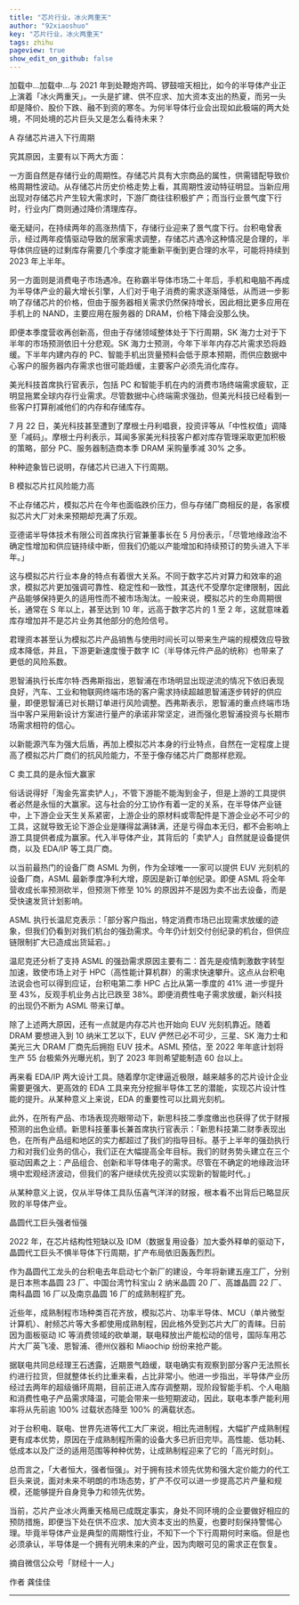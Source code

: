 ```yaml
---
title: "芯片行业，冰火两重天"
author: "92xiaoshuo"
key: "芯片行业，冰火两重天"
tags: zhihu
pageview: true
show_edit_on_github: false
---
```


<div class="freedom it!!">
 <p>加载中…加载中…与 2021 年到处鞭炮齐鸣、锣鼓喧天相比，如今的半导体产业正上演着「冰火两重天」。一头是扩建、供不应求、加大资本支出的热夏，而另一头却是降价、股价下跌、融不到资的寒冬。为何半导体行业会出现如此极端的两大处境，不同处境的芯片巨头又是怎么看待未来？</p>
 <p>A 存储芯片进入下行周期</p>
 <p>究其原因，主要有以下两大方面：</p>
 <p>一方面自然是存储行业的周期性。存储芯片具有大宗商品的属性，供需错配导致价格周期性波动。从存储芯片历史价格走势上看，其周期性波动特征明显。当新应用出现对存储芯片产生较大需求时，下游厂商往往积极扩产；而当行业景气度下行时，行业内厂商则通过降价清理库存。</p>
 <p>毫无疑问，在持续两年的高涨热情下，存储行业迎来了景气度下行。台积电曾表示，经过两年疫情驱动导致的居家需求调整，存储芯片遇冷这种情况是合理的，半导体供应链的过剩库存需要几个季度才能重新平衡到更合理的水平，可能将持续到 2023 年上半年。</p>
 <p>另一方面则是消费电子市场遇冷。在称霸半导体市场二十年后，手机和电脑不再成为半导体产业的最大增长引擎，人们对于电子消费的需求逐渐降低，从而进一步影响了存储芯片的价格，但由于服务器相关需求仍然保持增长，因此相比更多应用在手机上的 NAND，主要应用在服务器的 DRAM，价格下降会没那么快。</p>
 <p>即便本季度营收再创新高，但由于存储领域整体处于下行周期，SK 海力士对于下半年的市场预测依旧十分悲观。SK 海力士预测，今年下半年内存芯片需求恐将趋缓。下半年内建内存的 PC、智能手机出货量预料会低于原本预期，而供应数据中心客户的服务器内存需求也很可能趋缓，主要客户必须先消化库存。</p>
 <p>美光科技首席执行官表示，包括 PC 和智能手机在内的消费市场终端需求疲软，正明显拖累全球内存行业需求。尽管数据中心终端需求强劲，但美光科技已经看到一些客户打算削减他们的内存和存储库存。</p>
 <p>7 月 22 日，美光科技甚至遭到了摩根士丹利唱衰，投资评等从「中性权值」调降至「减码」。摩根士丹利表示，耳闻多家美光科技客户都对库存管理采取更加积极的策略，部分 PC、服务器制造商本季 DRAM 采购量季减 30% 之多。</p>
 <p>种种迹象皆已说明，存储芯片已进入下行周期。</p>
 <p>B 模拟芯片扛风险能力高</p>
 <p>不止存储芯片，模拟芯片在今年也面临跌价压力，但与存储厂商相反的是，各家模拟芯片大厂对未来预期却充满了乐观。</p>
 <p>亚德诺半导体技术有限公司首席执行官兼董事长在 5 月份表示，「尽管地缘政治不确定性增加和供应链持续中断，但我们仍能以产能增加和持续预订的势头进入下半年。」</p>
 <p>这与模拟芯片行业本身的特点有着很大关系。不同于数字芯片对算力和效率的追求，模拟芯片更加强调可靠性、稳定性和一致性，其迭代不受摩尔定律限制，因此产品能够保持更久的适用性而不被市场淘汰。一般来说，模拟芯片的生命周期很长，通常在 S 年以上，甚至达到 10 年，远高于数字芯片的 1 至 2 年，这就意味着库存增加并不是芯片业务其他部分的危险信号。</p>
 <p>君理资本甚至认为模拟芯片产品销售与使用时间长可以带来生产端的规模效应导致成本降低，并且，下游更新速度慢于数字 IC（半导体元件产品的统称）也带来了更低的风险系数。</p>
 <p>恩智浦执行长库尔特·西弗斯指出，恩智浦在市场明显出现逆流的情况下依旧表现良好，汽车、工业和物联网终端市场的客户需求持续超越恩智浦逐步转好的供应量，即便恩智浦已对长期订单进行风险调整。西弗斯表示，恩智浦的重点终端市场当中客户采用新设计方案进行量产的承诺非常坚定，进而强化恩智浦投资与长期市场需求相符的信心。</p>
 <p>以新能源汽车为强大后盾，再加上模拟芯片本身的行业特点，自然在一定程度上提高了模拟芯片厂商们的抗风险能力，不至于像存储芯片厂商那样悲观。</p>
 <p>C 卖工具的是永恒大赢家</p>
 <p>俗话说得好「淘金先富卖铲人」，不管下游能不能淘到金子，但是上游的工具提供者必然是永恒的大赢家。这与社会的分工协作有着一定的关系，在半导体产业链中，上下游企业天生关系紧密，上游企业的原材料或零配件是下游企业必不可少的工具，这就导致无论下游企业是赚得盆满钵满，还是亏得血本无归，都不会影响上游工具提供者成为赢家。代入半导体产业，其背后的「卖铲人」自然就是设备提供商，以及 EDA/IP 等工具厂商。</p>
 <p>以当前最热门的设备厂商 ASML 为例，作为全球唯一一家可以提供 EUV 光刻机的设备厂商，ASML 最新季度净利大增，原因是新订单创纪录。即便 ASML 将全年营收成长率预测砍半，但预测下修至 10% 的原因并不是因为卖不出去设备，而是受快速发货计划影响。</p>
 <p>ASML 执行长温尼克表示：「部分客户指出，特定消费市场已出现需求放缓的迹象，但我们仍看到对我们机台的强劲需求。今年仍计划交付创纪录的机台，但供应链限制扩大已造成出货延宕。」</p>
 <p>温尼克还分析了支持 ASML 的强劲需求原因主要有二：首先是疫情刺激数字转型加速，致使市场上对于 HPC（高性能计算机群）的需求快速攀升。这点从台积电法说会也可以得到应证，台积电第二季 HPC 占比从第一季度的 41% 进一步提升至 43%，反观手机业务占比已跌至 38%。即便消费性电子需求放缓，新兴科技的出现仍不断为 ASML 带来订单。</p>
 <p>除了上述两大原因，还有一点就是内存芯片也开始向 EUV 光刻机靠近。随着 DRAM 要想进入到 10 纳米工艺以下，EUV 俨然已必不可少，三星、SK 海力士和美光三大 DRAM 厂商先后拥抱 EUV 技术。ASML 预估，至 2022 年年底计划将生产 55 台极紫外光曝光机，到了 2023 年则希望能制造 60 台以上。</p>
 <p>再来看 EDA/IP 两大设计工具。随着摩尔定律逼近极限，越来越多的芯片设计企业需要更强大、更高效的 EDA 工具来充分挖掘半导体工艺的潜能，实现芯片设计性能的提升。从某种意义上来说，EDA 的重要性可以比肩光刻机。</p>
 <p>此外，在所有产品、市场表现亮眼带动下，新思科技二季度缴出也获得了优于财报预测的出色业绩。新思科技董事长兼首席执行官表示：「新思科技第二财季表现出色，在所有产品组和地区的实力都超过了我们的指导目标。基于上半年的强劲执行力和对我们业务的信心，我们正在大幅提高全年目标。我们的财务势头建立在三个驱动因素之上：产品组合、创新和半导体电子的需求。尽管在不确定的地缘政治环境中宏观经济波动，但我们的客户继续优先投资以实现新的智能时代。」</p>
 <p>从某种意义上说，仅从半导体工具队伍喜气洋洋的财报，根本看不出背后已略显灰败的半导体产业。</p>
 <p>晶圆代工巨头强者恒强</p>
 <p>2022 年，在芯片结构性短缺以及 IDM（数据复用设备）加大委外释单的驱动下，晶圆代工巨头不惧半导体下行周期，扩产布局依旧轰轰烈烈。</p>
 <p>作为晶圆代工龙头的台积电去年启动七个新厂的建设，今年将新建五座工厂，分别是日本熊本晶圆 23 厂、中国台湾竹科宝山 2 纳米晶圆 20 厂、高雄晶圆 22 厂、南科晶圆 16 厂以及南京晶圆 16 厂的成熟制程扩充。</p>
 <p>近些年，成熟制程市场种类百花齐放，模拟芯片、功率半导体、MCU（单片微型计算机）、射频芯片等大多都使用成熟制程，因此格外受到芯片大厂的青睐。日前因为面板驱动 IC 等消费领域的砍单潮，联电释放出产能松动的信号，国际车用芯片大厂英飞凌、恩智浦、德州仪器和 Miaochip 纷纷来抢产能。</p>
 <p>据联电共同总经理王石透露，近期景气趋缓，联电确实有观察到部分客户无法照长约进行拉货，但就整体长约比重来看，占比非常小。他进一步指出，半导体产业历经过去两年的超级循环周期，目前正进入库存调整期，现阶段智能手机、个人电脑和消费性电子产品需求降温，可能会带来一些短期波动，因此，联电本季产能利用率将从先前逾 100% 过载状态降至 100% 的满载状态。</p>
 <p>对于台积电、联电、世界先进等代工大厂来说，相比先进制程，大幅扩产成熟制程更有成本优势，原因在于成熟制程所需的设备大多已折旧完毕。高性能、低功耗、低成本以及广泛的适用范围等种种优势，让成熟制程迎来了它的「高光时刻」。</p>
 <p>总而言之，「大者恒大，强者恒强」。对于拥有技术领先优势和强大定价能力的代工巨头来说，面对未来不明朗的市场态势，扩产不仅可以进一步提高芯片产量和规模，还能够提升自身竞争力和领先优势。</p>
 <p>当前，芯片产业冰火两重天格局已成既定事实，身处不同环境的企业要做好相应的预防措施，即便当下处在供不应求、加大资本支出的热夏，也要时刻保持警惕心理。毕竟半导体产业是典型的周期性行业，不知下一个下行周期何时来临。但是也必须承认，半导体是一个拥有光明未来的产业，因为肉眼可见的需求正在恢复。</p>
 <p>摘自微信公众号「财经十一人」</p>
 <p>作者 龚佳佳</p>
 <hr>
</div>
